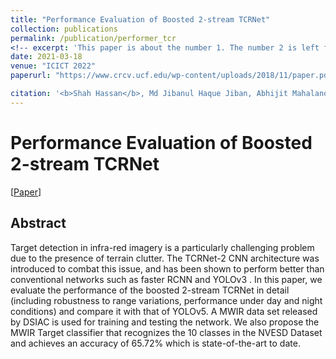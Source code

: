 ```yaml
---
title: "Performance Evaluation of Boosted 2-stream TCRNet"
collection: publications
permalink: /publication/performer_tcr
<!-- excerpt: 'This paper is about the number 1. The number 2 is left for future work.' -->
date: 2021-03-18
venue: "ICICT 2022"
paperurl: "https://www.crcv.ucf.edu/wp-content/uploads/2018/11/paper.pdf"

citation: '<b>Shah Hassan</b>, Md Jibanul Haque Jiban, Abhijit Mahalanobis. "Performance Evaluation of Boosted 2-stream TCRNet". <i>(ICICT 2022)</i>. '
---
```

# Performance Evaluation of Boosted 2-stream TCRNet

[<a href="https://www.crcv.ucf.edu/wp-content/uploads/2018/11/paper.pdf">Paper</a>]



## Abstract
Target detection in infra-red imagery is a particularly challenging problem due to the presence of terrain clutter. The TCRNet-2
CNN architecture was introduced to combat this issue, and has been
shown to perform better than conventional networks such as faster RCNN
and YOLOv3 . In this paper, we evaluate the performance of the boosted
2-stream TCRNet in detail (including robustness to range variations,
performance under day and night conditions) and compare it with that
of YOLOv5. A MWIR data set released by DSIAC is used for training
and testing the network. We also propose the MWIR Target classifier
that recognizes the 10 classes in the NVESD Dataset and achieves an
accuracy of 65.72% which is state-of-the-art to date. 

<!--
## Citation
    @article{zheng20213d,
      title={3D Human Pose Estimation with Spatial and Temporal Transformers},
      author={Zheng, Ce and Zhu, Sijie and Mendieta, Matias and Yang, Taojiannan and Chen, Chen and Ding, Zhengming},
      journal={arXiv preprint arXiv:2103.10455},
      year={2021}
    }

-->
